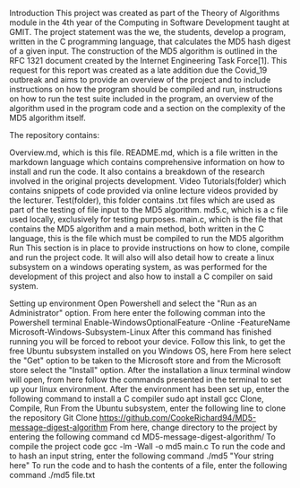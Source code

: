 Introduction
This project was created as part of the Theory of Algorithms module in the 4th year of the Computing in Software Development taught at GMIT. The project statement was the we, the students, develop a program, written in the C programming language, that calculates the MD5 hash digest of a given input. The construction of the MD5 algorithm is outlined in the RFC 1321 document created by the Internet Engineering Task Force[1]. This request for this report was created as a late addition due the Covid_19 outbreak and aims to provide an overview of the project and to include instructions on how the program should be compiled and run, instructions on how to run the test suite included in the program, an overview of the algorithm used in the program code and a section on the complexity of the MD5 algorithm itself.

The repository contains:

Overview.md, which is this file.
README.md, which is a file written in the markdown language which contains comprehensive information on how to install and run the code. It also contains a breakdown of the research involved in the original projects development.
Video Tutorials(folder) which contains snippets of code provided via online lecture videos provided by the lecturer.
Test(folder), this folder contains .txt files which are used as part of the testing of file input to the MD5 algorithm.
md5.c, which is a c file used locally, exclusively for testing purposes.
main.c, which is the file that contains the MD5 algorithm and a main method, both written in the C language, this is the file which must be compiled to run the MD5 algorithm
Run
This section is in place to provide instructions on how to clone, compile and run the project code. It will also will also detail how to create a linux subsystem on a windows operating system, as was performed for the development of this project and also how to install a C compiler on said system.

Setting up environment
Open Powershell and select the "Run as an Administrator" option.
From here enter the following comman into the Powershell terminal
Enable-WindowsOptionalFeature -Online -FeatureName Microsoft-Windows-Subsystem-Linux
After this command has finished running you will be forced to reboot your device.
Follow this link, to get the free Ubuntu subsystem installed on you Windows OS, here
From here select the "Get" option to be taken to the Microsoft store and from the Microsoft store select the "Install" option.
After the installation a linux terminal window will open, from here follow the commands presented in the terminal to set up your linux environment.
After the environment has been set up, enter the following command to install a C compiler
sudo apt install gcc
Clone, Compile, Run
From the Ubuntu subsystem, enter the following line to clone the repository
Git Clone https://github.com/CookeRichard94/MD5-message-digest-algorithm
From here, change directory to the project by entering the following command
cd MD5-message-digest-algorithm/
To compile the project code
gcc -lm -Wall -o md5 main.c
To run the code and to hash an input string, enter the following command
./md5 "Your string here"
To run the code and to hash the contents of a file, enter the following command
./md5 file.txt
